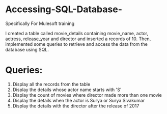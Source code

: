 # Accessing-SQL-Database-
Specifically For Mulesoft training 

I created a table called movie_details containing movie_name, actor, actress, release_year and director and inserted a records of 10. 
Then, implemented some queries to retrieve and access the data from the database using SQL.

# Queries:
1. Display all the records from the table 
2. Display the details whose actor name starts with 'S'
3. Display the count of movies where director made more than one movie
4. Display the details when the actor is Surya or Surya Sivakumar
5. Display the details with the director after the release of 2017
